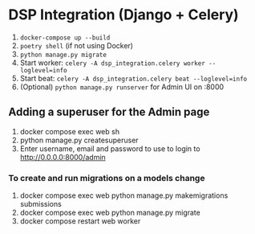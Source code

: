 # DSP Integration (Django + Celery)

1. `docker-compose up --build`
2. `poetry shell` (if not using Docker)
3. `python manage.py migrate`
4. Start worker: `celery -A dsp_integration.celery worker --loglevel=info`
5. Start beat: `celery -A dsp_integration.celery beat --loglevel=info`
6. (Optional) `python manage.py runserver` for Admin UI on :8000

## Adding a superuser for the Admin page
1. docker compose exec web sh
2. python manage.py createsuperuser
3. Enter username, email and password to use to login to http://0.0.0.0:8000/admin

### To create and run migrations on a models change
1. docker compose exec web python manage.py makemigrations submissions
2. docker compose exec web python manage.py migrate
3. docker compose restart web worker

